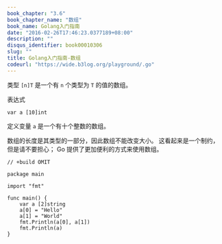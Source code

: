```yaml
---
book_chapter: "3.6"
book_chapter_name: "数组"
book_name: Golang入门指南
date: "2016-02-26T17:46:23.0377189+08:00"
description: ""
disqus_identifier: book00010306
slug: ""
title: Golang入门指南-数组
codeurl: "https://wide.b3log.org/playground/.go"
---
```





类型 `[n]T` 是一个有 `n` 个类型为 `T` 的值的数组。

表达式

	var a [10]int

定义变量 `a` 是一个有十个整数的数组。

数组的长度是其类型的一部分，因此数组不能改变大小。
这看起来是一个制约，但是请不要担心；
Go 提供了更加便利的方式来使用数组。

```
// +build OMIT

package main

import "fmt"

func main() {
	var a [2]string
	a[0] = "Hello"
	a[1] = "World"
	fmt.Println(a[0], a[1])
	fmt.Println(a)
}

```

